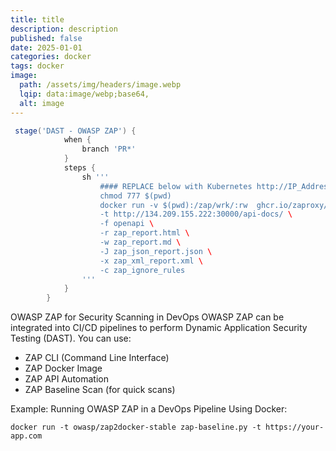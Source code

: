 ```yaml
---
title: title
description: description
published: false
date: 2025-01-01
categories: docker
tags: docker
image:
  path: /assets/img/headers/image.webp
  lqip: data:image/webp;base64,
  alt: image
---
```



```groovy
 stage('DAST - OWASP ZAP') {
            when {
                branch 'PR*'
            }
            steps {
                sh '''
                    #### REPLACE below with Kubernetes http://IP_Address:30000/api-docs/ #####
                    chmod 777 $(pwd)
                    docker run -v $(pwd):/zap/wrk/:rw  ghcr.io/zaproxy/zaproxy zap-api-scan.py \
                    -t http://134.209.155.222:30000/api-docs/ \
                    -f openapi \
                    -r zap_report.html \
                    -w zap_report.md \
                    -J zap_json_report.json \
                    -x zap_xml_report.xml \
                    -c zap_ignore_rules
                '''
            }
        }
```

 OWASP ZAP for Security Scanning in DevOps
OWASP ZAP can be integrated into CI/CD pipelines to perform Dynamic Application Security Testing (DAST). You can use:

- ZAP CLI (Command Line Interface)
- ZAP Docker Image
- ZAP API Automation
- ZAP Baseline Scan (for quick scans)

Example: Running OWASP ZAP in a DevOps Pipeline
Using Docker:

```shell
docker run -t owasp/zap2docker-stable zap-baseline.py -t https://your-app.com
```
